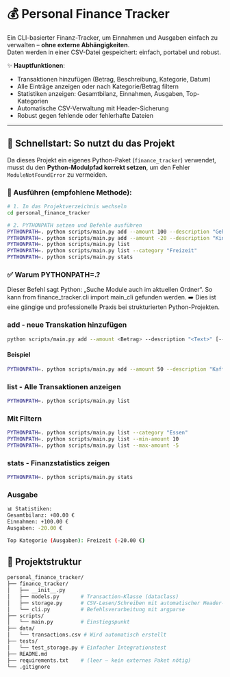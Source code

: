 # 💰 Personal Finance Tracker

Ein CLI-basierter Finanz-Tracker, um Einnahmen und Ausgaben einfach zu verwalten – **ohne externe Abhängigkeiten**.  
Daten werden in einer CSV-Datei gespeichert: einfach, portabel und robust.

✨ **Hauptfunktionen**:
- Transaktionen hinzufügen (Betrag, Beschreibung, Kategorie, Datum)
- Alle Einträge anzeigen oder nach Kategorie/Betrag filtern
- Statistiken anzeigen: Gesamtbilanz, Einnahmen, Ausgaben, Top-Kategorien
- Automatische CSV-Verwaltung mit Header-Sicherung
- Robust gegen fehlende oder fehlerhafte Dateien

---

## 🚀 Schnellstart: So nutzt du das Projekt

Da dieses Projekt ein eigenes Python-Paket (`finance_tracker`) verwendet, musst du den **Python-Modulpfad korrekt setzen**, um den Fehler `ModuleNotFoundError` zu vermeiden.

### 🔧 Ausführen (empfohlene Methode):

```bash
# 1. In das Projektverzeichnis wechseln
cd personal_finance_tracker

# 2. PYTHONPATH setzen und Befehle ausführen
PYTHONPATH=. python scripts/main.py add --amount 100 --description "Gehalt" --category "Lohn" --date 2025-04-01
PYTHONPATH=. python scripts/main.py add --amount -20 --description "Kino" --category "Freizeit" --date 2025-04-05
PYTHONPATH=. python scripts/main.py list
PYTHONPATH=. python scripts/main.py list --category "Freizeit"
PYTHONPATH=. python scripts/main.py stats
```

### ✅ Warum PYTHONPATH=.?

Dieser Befehl sagt Python: „Suche Module auch im aktuellen Ordner“.
So kann from finance_tracker.cli import main_cli gefunden werden.
➡️ Dies ist eine gängige und professionelle Praxis bei strukturierten Python-Projekten.

### add - neue Transkation hinzufügen
```bash
python scripts/main.py add --amount <Betrag> --description "<Text>" [--category "<Kategorie>"] [--date JJJJ-MM-TT]
```

#### Beispiel
```bash
PYTHONPATH=. python scripts/main.py add --amount 50 --description "Kaffee" --category "Essen" --date 2025-04-05
```

### list - Alle Transaktionen anzeigen

```bash
PYTHONPATH=. python scripts/main.py list
```

### Mit Filtern

```bash
PYTHONPATH=. python scripts/main.py list --category "Essen"
PYTHONPATH=. python scripts/main.py list --min-amount 10
PYTHONPATH=. python scripts/main.py list --max-amount -5
```

### stats - Finanzstatistics zeigen
```bash
PYTHONPATH=. python scripts/main.py stats
```

### Ausgabe 
```bash
📊 Statistiken:
Gesamtbilanz: +80.00 €
Einnahmen: +100.00 €
Ausgaben: -20.00 €

Top Kategorie (Ausgaben): Freizeit (-20.00 €)
````

## 📂 Projektstruktur
```bash
personal_finance_tracker/
├── finance_tracker/
│   ├── __init__.py
│   ├── models.py       # Transaction-Klasse (dataclass)
│   ├── storage.py      # CSV-Lesen/Schreiben mit automatischer Header-Korrektur
│   └── cli.py          # Befehlsverarbeitung mit argparse
├── scripts/
│   └── main.py         # Einstiegspunkt
├── data/
│   └── transactions.csv # Wird automatisch erstellt
├── tests/
│   └── test_storage.py # Einfacher Integrationstest
├── README.md
├── requirements.txt    # (leer – kein externes Paket nötig)
└── .gitignore
```